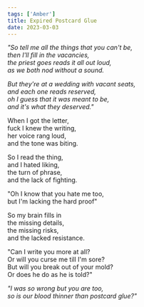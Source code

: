 ```yaml
---  
tags: ['Amber']
title: Expired Postcard Glue
date: 2023-03-03
---
```


*"So tell me all the things that you can't be,*  
*then I'll fill in the vacancies,*  
*the priest goes reads it all out loud,*  
*as we both nod without a sound.*

*But they're at a wedding with vacant seats,*  
*and each one reads reserved,*  
*oh I guess that it was meant to be,*  
*and it's what they deserved."*

When I got the letter,  
fuck I knew the writing,  
her voice rang loud,  
and the tone was biting.

So I read the thing,  
and I hated liking,  
the turn of phrase,  
and the lack of fighting.

"Oh I know that you hate me too,  
but I'm lacking the hard proof"

So my brain fills in  
the missing details,  
the missing risks,  
and the lacked resistance.

"Can I write you more at all?  
Or will you curse me till I'm sore?  
But will you break out of your mold?  
Or does he do as he is told?"

*"I was so wrong but you are too,*  
*so is our blood thinner than postcard glue?"*
